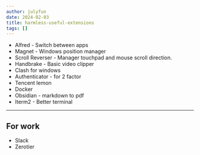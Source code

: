 ```yaml
---
author: julyfun
date: 2024-02-03
title: harmless-useful-extensions
tags: []
---
```


* Alfred - Switch between apps
* Magnet - Windows position manager
* Scroll Reverser - Manager touchpad and mouse scroll direction.
* Handbrake - Basic video clipper
* Clash for windows
* Authenticator - for 2 factor
* Tencent lemon
* Docker
* Obsidian - markdown to pdf
* Iterm2 - Better terminal

---

## For work

* Slack
* Zerotier

